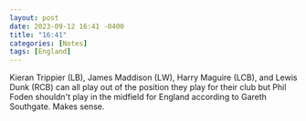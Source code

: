 ```yaml
---
layout: post
date: 2023-09-12 16:41 -0400
title: "16:41"
categories: [Notes]
tags: [England]
---
```


Kieran Trippier (LB), James Maddison (LW), Harry Maguire (LCB), and Lewis Dunk (RCB) can all play out of the position they play for their club but Phil Foden shouldn't play in the midfield for England according to Gareth Southgate. Makes sense.

